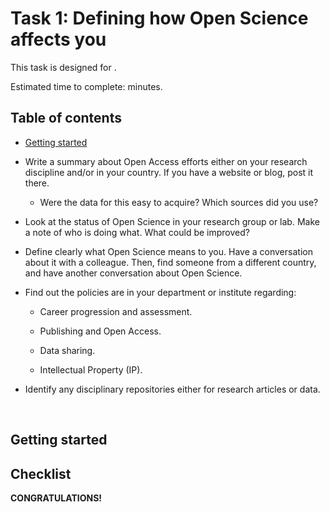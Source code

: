 # Task 1: Defining how Open Science affects you

This task is designed for .

Estimated time to complete:  minutes.

## Table of contents

* [Getting started](#Getting_started)



* Write a summary about Open Access efforts either on your research discipline and/or in your country. If you have a website or blog, post it there.

    * Were the data for this easy to acquire? Which sources did you use?

* Look at the status of Open Science in your research group or lab. Make a note of who is doing what. What could be improved?

* Define clearly what Open Science means to you. Have a conversation about it with a colleague. Then, find someone from a different country, and have another conversation about Open Science. 

* Find out the policies are in your department or institute regarding:

    * Career progression and assessment.

    * Publishing and Open Access.

    * Data sharing.

    * Intellectual Property (IP).

* Identify any disciplinary repositories either for research articles or data.


<br/>

## Getting started <a name="Getting_started"></a>


## Checklist <a name="Checklist"></a>


**CONGRATULATIONS!** 

